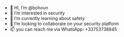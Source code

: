 - 👋 Hi, I’m @bohoun
- 👀 I’m interested in security
- 🌱 I’m currently learning about safety
- 💞️ I’m looking to collaborate on your security platform
- 📫 you can reach me via WhatsApp: +33753738845

<!---
bohoun/bohoun is a ✨ special ✨ repository because its `README.md` (this file) appears on your GitHub profile.
You can click the Preview link to take a look at your changes.
--->
